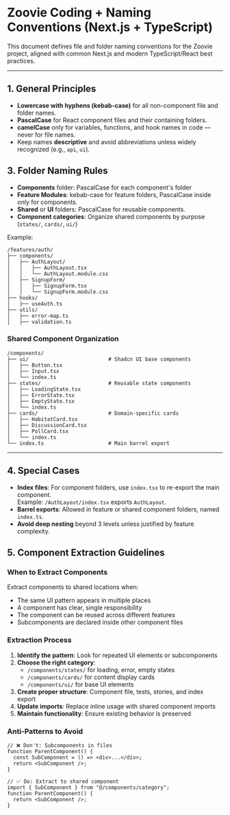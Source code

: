 # Zoovie Coding + Naming Conventions (Next.js + TypeScript)

This document defines file and folder naming conventions for the Zoovie project, aligned with common Next.js and modern TypeScript/React best practices.

---

## 1. General Principles

- **Lowercase with hyphens (kebab-case)** for all non-component file and folder names.
- **PascalCase** for React component files and their containing folders.
- **camelCase** only for variables, functions, and hook names in code — never for file names.
- Keep names **descriptive** and avoid abbreviations unless widely recognized (e.g., `api`, `ui`).

## 3. Folder Naming Rules

- **Components** folder: PascalCase for each component's folder
- **Feature Modules**: kebab-case for feature folders, PascalCase inside only for components.
- **Shared** or **UI** folders: PascalCase for reusable components.
- **Component categories**: Organize shared components by purpose (`states/`, `cards/`, `ui/`)

Example:

```
/features/auth/
├── components/
│   ├── AuthLayout/
│   │   ├── AuthLayout.tsx
│   │   └── AuthLayout.module.css
│   ├── SignupForm/
│   │   ├── SignupForm.tsx
│   │   └── SignupForm.module.css
├── hooks/
│   ├── useAuth.ts
├── utils/
│   ├── error-map.ts
│   ├── validation.ts
```

### Shared Component Organization

```
/components/
├── ui/                          # Shadcn UI base components
│   ├── Button.tsx
│   ├── Input.tsx
│   └── index.ts
├── states/                      # Reusable state components
│   ├── LoadingState.tsx
│   ├── ErrorState.tsx
│   ├── EmptyState.tsx
│   └── index.ts
├── cards/                       # Domain-specific cards
│   ├── HabitatCard.tsx
│   ├── DiscussionCard.tsx
│   ├── PollCard.tsx
│   └── index.ts
└── index.ts                     # Main barrel export
```

---

## 4. Special Cases

- **Index files**: For component folders, use `index.tsx` to re-export the main component.  
  Example: `/AuthLayout/index.tsx` exports `AuthLayout`.
- **Barrel exports**: Allowed in feature or shared component folders, named `index.ts`.
- **Avoid deep nesting** beyond 3 levels unless justified by feature complexity.

## 5. Component Extraction Guidelines

### When to Extract Components

Extract components to shared locations when:

- The same UI pattern appears in multiple places
- A component has clear, single responsibility
- The component can be reused across different features
- Subcomponents are declared inside other component files

### Extraction Process

1. **Identify the pattern**: Look for repeated UI elements or subcomponents
2. **Choose the right category**:
   - `/components/states/` for loading, error, empty states
   - `/components/cards/` for content display cards
   - `/components/ui/` for base UI elements
3. **Create proper structure**: Component file, tests, stories, and index export
4. **Update imports**: Replace inline usage with shared component imports
5. **Maintain functionality**: Ensure existing behavior is preserved

### Anti-Patterns to Avoid

```tsx
// ❌ Don't: Subcomponents in files
function ParentComponent() {
  const SubComponent = () => <div>...</div>;
  return <SubComponent />;
}

// ✅ Do: Extract to shared component
import { SubComponent } from "@/components/category";
function ParentComponent() {
  return <SubComponent />;
}
```
